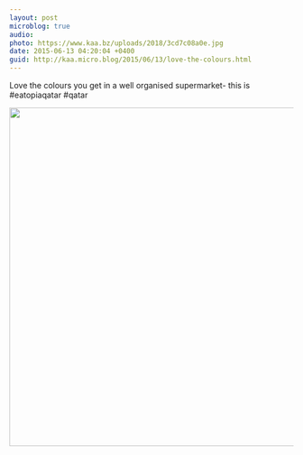 ```yaml
---
layout: post
microblog: true
audio: 
photo: https://www.kaa.bz/uploads/2018/3cd7c08a0e.jpg
date: 2015-06-13 04:20:04 +0400
guid: http://kaa.micro.blog/2015/06/13/love-the-colours.html
---
```

Love the colours you get in a well organised supermarket- this is #eatopiaqatar #qatar

<img src="https://www.kaa.bz/uploads/2018/3cd7c08a0e.jpg" width="600" height="600" />
